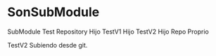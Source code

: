# SonSubModule
SubModule Test Repository
Hijo 
TestV1 Hijo
TestV2 Hijo Repo Proprio

TestV2 Subiendo desde git.
